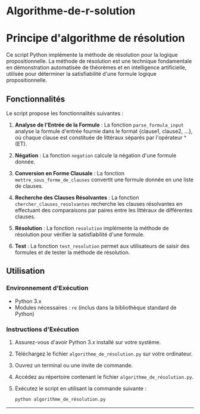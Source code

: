 # Algorithme-de-r-solution
# Principe d'algorithme de résolution

Ce script Python implémente la méthode de résolution pour la logique propositionnelle. La méthode de résolution est une technique fondamentale en démonstration automatisée de théorèmes et en intelligence artificielle, utilisée pour déterminer la satisfiabilité d'une formule logique propositionnelle.

## Fonctionnalités

Le script propose les fonctionnalités suivantes :

1. **Analyse de l'Entrée de la Formule** : La fonction `parse_formula_input` analyse la formule d'entrée fournie dans le format {clause1, clause2, ...}, où chaque clause est constituée de littéraux séparés par l'opérateur ^ (ET).

2. **Négation** : La fonction `negation` calcule la négation d'une formule donnée.

3. **Conversion en Forme Clausale** : La fonction `mettre_sous_forme_de_clauses` convertit une formule donnée en une liste de clauses.

4. **Recherche des Clauses Résolvantes** : La fonction `chercher_clauses_resolvantes` recherche les clauses résolvantes en effectuant des comparaisons par paires entre les littéraux de différentes clauses.

5. **Résolution** : La fonction `resolution` implémente la méthode de résolution pour vérifier la satisfiabilité d'une formule.

6. **Test** : La fonction `test_resolution` permet aux utilisateurs de saisir des formules et de tester la méthode de résolution.

## Utilisation

### Environnement d'Exécution

- Python 3.x
- Modules nécessaires : `re` (inclus dans la bibliothèque standard de Python)

### Instructions d'Exécution

1. Assurez-vous d'avoir Python 3.x installé sur votre système.
2. Téléchargez le fichier `algorithme_de_résolution.py` sur votre ordinateur.
3. Ouvrez un terminal ou une invite de commande.
4. Accédez au répertoire contenant le fichier `algorithme_de_résolution.py`.
5. Exécutez le script en utilisant la commande suivante :

   ```bash
   python algorithme_de_résolution.py
   ```

---
